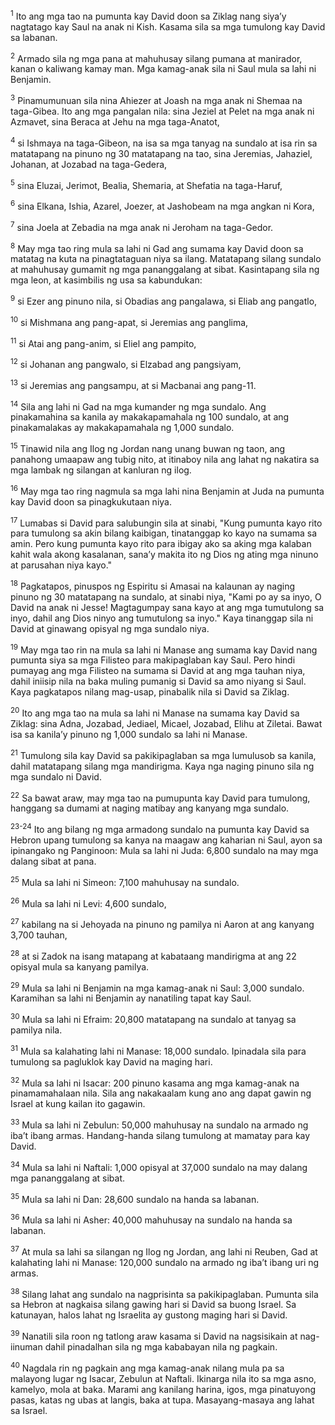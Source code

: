 <sup>1</sup>
Ito ang mga tao na pumunta kay David doon sa Ziklag nang siyaʼy nagtatago kay Saul na anak ni Kish. Kasama sila sa mga tumulong kay David sa labanan. 

<sup>2</sup>
Armado sila ng mga pana at mahuhusay silang pumana at manirador, kanan o kaliwang kamay man. Mga kamag-anak sila ni Saul mula sa lahi ni Benjamin. 

<sup>3</sup>
Pinamumunuan sila nina Ahiezer at Joash na mga anak ni Shemaa na taga-Gibea. Ito ang mga pangalan nila: sina Jeziel at Pelet na mga anak ni Azmavet, sina Beraca at Jehu na mga taga-Anatot, 

<sup>4</sup>
si Ishmaya na taga-Gibeon, na isa sa mga tanyag na sundalo at isa rin sa matatapang na pinuno ng 30 matatapang na tao, sina Jeremias, Jahaziel, Johanan, at Jozabad na taga-Gedera, 

<sup>5</sup>
sina Eluzai, Jerimot, Bealia, Shemaria, at Shefatia na taga-Haruf, 

<sup>6</sup>
sina Elkana, Ishia, Azarel, Joezer, at Jashobeam na mga angkan ni Kora, 

<sup>7</sup>
sina Joela at Zebadia na mga anak ni Jeroham na taga-Gedor. 

<sup>8</sup>
May mga tao ring mula sa lahi ni Gad ang sumama kay David doon sa matatag na kuta na pinagtataguan niya sa ilang. Matatapang silang sundalo at mahuhusay gumamit ng mga pananggalang at sibat. Kasintapang sila ng mga leon, at kasimbilis ng usa sa kabundukan: 

<sup>9</sup>
si Ezer ang pinuno nila, si Obadias ang pangalawa, si Eliab ang pangatlo, 

<sup>10</sup>
si Mishmana ang pang-apat, si Jeremias ang panglima, 

<sup>11</sup>
si Atai ang pang-anim, si Eliel ang pampito, 

<sup>12</sup>
si Johanan ang pangwalo, si Elzabad ang pangsiyam, 

<sup>13</sup>
si Jeremias ang pangsampu, at si Macbanai ang pang-11. 

<sup>14</sup>
Sila ang lahi ni Gad na mga kumander ng mga sundalo. Ang pinakamahina sa kanila ay makakapamahala ng 100 sundalo, at ang pinakamalakas ay makakapamahala ng 1,000 sundalo. 

<sup>15</sup>
Tinawid nila ang Ilog ng Jordan nang unang buwan ng taon, ang panahong umaapaw ang tubig nito, at itinaboy nila ang lahat ng nakatira sa mga lambak ng silangan at kanluran ng ilog. 

<sup>16</sup>
May mga tao ring nagmula sa mga lahi nina Benjamin at Juda na pumunta kay David doon sa pinagkukutaan niya. 

<sup>17</sup>
Lumabas si David para salubungin sila at sinabi, "Kung pumunta kayo rito para tumulong sa akin bilang kaibigan, tinatanggap ko kayo na sumama sa amin. Pero kung pumunta kayo rito para ibigay ako sa aking mga kalaban kahit wala akong kasalanan, sanaʼy makita ito ng Dios ng ating mga ninuno at parusahan niya kayo." 

<sup>18</sup>
Pagkatapos, pinuspos ng Espiritu si Amasai na kalaunan ay naging pinuno ng 30 matatapang na sundalo, at sinabi niya, "Kami po ay sa inyo, O David na anak ni Jesse! Magtagumpay sana kayo at ang mga tumutulong sa inyo, dahil ang Dios ninyo ang tumutulong sa inyo." Kaya tinanggap sila ni David at ginawang opisyal ng mga sundalo niya. 

<sup>19</sup>
May mga tao rin na mula sa lahi ni Manase ang sumama kay David nang pumunta siya sa mga Filisteo para makipaglaban kay Saul. Pero hindi pumayag ang mga Filisteo na sumama si David at ang mga tauhan niya, dahil iniisip nila na baka muling pumanig si David sa amo niyang si Saul. Kaya pagkatapos nilang mag-usap, pinabalik nila si David sa Ziklag. 

<sup>20</sup>
Ito ang mga tao na mula sa lahi ni Manase na sumama kay David sa Ziklag: sina Adna, Jozabad, Jediael, Micael, Jozabad, Elihu at Ziletai. Bawat isa sa kanilaʼy pinuno ng 1,000 sundalo sa lahi ni Manase. 

<sup>21</sup>
Tumulong sila kay David sa pakikipaglaban sa mga lumulusob sa kanila, dahil matatapang silang mga mandirigma. Kaya nga naging pinuno sila ng mga sundalo ni David. 

<sup>22</sup>
Sa bawat araw, may mga tao na pumupunta kay David para tumulong, hanggang sa dumami at naging matibay ang kanyang mga sundalo.

<sup>23-24</sup>
Ito ang bilang ng mga armadong sundalo na pumunta kay David sa Hebron upang tumulong sa kanya na maagaw ang kaharian ni Saul, ayon sa ipinangako ng Panginoon: Mula sa lahi ni Juda: 6,800 sundalo na may mga dalang sibat at pana. 

<sup>25</sup>
Mula sa lahi ni Simeon: 7,100 mahuhusay na sundalo. 

<sup>26</sup>
Mula sa lahi ni Levi: 4,600 sundalo, 

<sup>27</sup>
kabilang na si Jehoyada na pinuno ng pamilya ni Aaron at ang kanyang 3,700 tauhan, 

<sup>28</sup>
at si Zadok na isang matapang at kabataang mandirigma at ang 22 opisyal mula sa kanyang pamilya. 

<sup>29</sup>
Mula sa lahi ni Benjamin na mga kamag-anak ni Saul: 3,000 sundalo. Karamihan sa lahi ni Benjamin ay nanatiling tapat kay Saul. 

<sup>30</sup>
Mula sa lahi ni Efraim: 20,800 matatapang na sundalo at tanyag sa pamilya nila. 

<sup>31</sup>
Mula sa kalahating lahi ni Manase: 18,000 sundalo. Ipinadala sila para tumulong sa pagluklok kay David na maging hari. 

<sup>32</sup>
Mula sa lahi ni Isacar: 200 pinuno kasama ang mga kamag-anak na pinamamahalaan nila. Sila ang nakakaalam kung ano ang dapat gawin ng Israel at kung kailan ito gagawin. 

<sup>33</sup>
Mula sa lahi ni Zebulun: 50,000 mahuhusay na sundalo na armado ng ibaʼt ibang armas. Handang-handa silang tumulong at mamatay para kay David. 

<sup>34</sup>
Mula sa lahi ni Naftali: 1,000 opisyal at 37,000 sundalo na may dalang mga pananggalang at sibat. 

<sup>35</sup>
Mula sa lahi ni Dan: 28,600 sundalo na handa sa labanan. 

<sup>36</sup>
Mula sa lahi ni Asher: 40,000 mahuhusay na sundalo na handa sa labanan. 

<sup>37</sup>
At mula sa lahi sa silangan ng Ilog ng Jordan, ang lahi ni Reuben, Gad at kalahating lahi ni Manase: 120,000 sundalo na armado ng ibaʼt ibang uri ng armas. 

<sup>38</sup>
Silang lahat ang sundalo na nagprisinta sa pakikipaglaban. Pumunta sila sa Hebron at nagkaisa silang gawing hari si David sa buong Israel. Sa katunayan, halos lahat ng Israelita ay gustong maging hari si David. 

<sup>39</sup>
Nanatili sila roon ng tatlong araw kasama si David na nagsisikain at nag-iinuman dahil pinadalhan sila ng mga kababayan nila ng pagkain. 

<sup>40</sup>
Nagdala rin ng pagkain ang mga kamag-anak nilang mula pa sa malayong lugar ng Isacar, Zebulun at Naftali. Ikinarga nila ito sa mga asno, kamelyo, mola at baka. Marami ang kanilang harina, igos, mga pinatuyong pasas, katas ng ubas at langis, baka at tupa. Masayang-masaya ang lahat sa Israel.